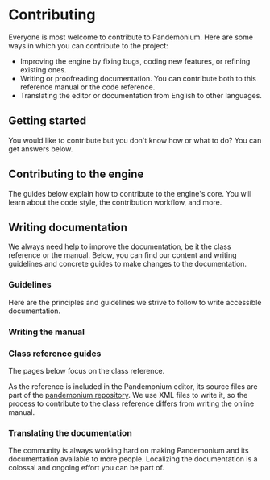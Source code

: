 
# Contributing

Everyone is most welcome to contribute to Pandemonium. Here are some ways in which you
can contribute to the project:

- Improving the engine by fixing bugs, coding new features, or refining existing ones.
- Writing or proofreading documentation. You can contribute both to this
  reference manual or the code reference.
- Translating the editor or documentation from English to other languages.

## Getting started

You would like to contribute but you don't know how or what to do? You can get
answers below.

## Contributing to the engine

The guides below explain how to contribute to the engine's core. You will learn
about the code style, the contribution workflow, and more.

## Writing documentation

We always need help to improve the documentation, be it the class reference or
the manual. Below, you can find our content and writing guidelines and
concrete guides to make changes to the documentation.

### Guidelines

Here are the principles and guidelines we strive to follow to write accessible
documentation.

### Writing the manual

### Class reference guides

The pages below focus on the class reference.

As the reference is included in the Pandemonium editor, its source files are part of
the [pandemonium repository](https://github.com/Relintai/pandemonium_engine). We use XML files
to write it, so the process to contribute to the class reference differs from
writing the online manual.

### Translating the documentation

The community is always working hard on making Pandemonium and its documentation
available to more people. Localizing the documentation is a colossal and ongoing
effort you can be part of.

